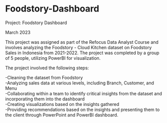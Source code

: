 # Foodstory-Dashboard

Project: Foodstory Dashboard

March 2023

This project was assigned as part of the Refocus Data Analyst Course and involves analyzing the Foodstory - Cloud Kitchen dataset on Foodstory Sales in Indonesia from 2021-2022. The project was completed by a group of 5 people, utilizing PowerBI for visualization.

The project involved the following steps:

-Cleaning the dataset from Foodstory  
-Analyzing sales data at various levels, including Branch, Customer, and Menu  
-Collaborating within a team to identify critical insights from the dataset and incorporating them into the dashboard  
-Creating visualizations based on the insights gathered  
-Providing recommendations based on the insights and presenting them to the client through PowerPoint and PowerBI dashboard.  
